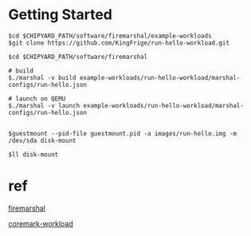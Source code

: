 # Getting Started

```
$cd $CHIPYARD_PATH/software/firemarshal/example-workloads
$git clone https://github.com/KingFrige/run-hello-workload.git

$cd $CHIPYARD_PATH/software/firemarshal

# build
$./marshal -v build example-workloads/run-hello-workload/marshal-configs/run-hello.json

# launch on QEMU
$./marshal -v launch example-workloads/run-hello-workload/marshal-configs/run-hello.json


$guestmount --pid-file guestmount.pid -a images/run-hello.img -m /dev/sda disk-mount

$ll disk-mount
```

# ref

[firemarshal](https://github.com/firesim/FireMarshal)

[coremark-workload ](https://github.com/ucb-bar/coremark-workload)
